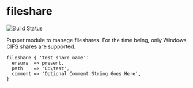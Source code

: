 fileshare
===================
[![Build Status](https://travis-ci.org/jolshevski/jordan-fileshare.svg?branch=master)](https://travis-ci.org/jolshevski/jordan-fileshare)

Puppet module to manage fileshares.  For the time being, only Windows CIFS shares are supported.

```
fileshare { 'test_share_name':
  ensure  => present,
  path    => 'C:\test',
  comment => 'Optional Comment String Goes Here',
}
```
